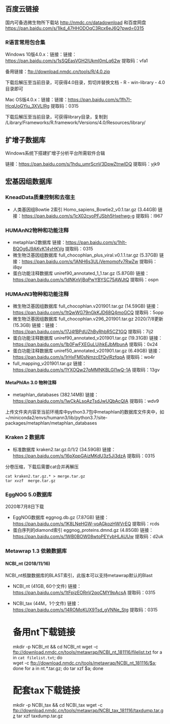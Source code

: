 ## 百度云链接

国内可备选微生物所下载站 http://nmdc.cn/datadownload 和百度网盘 https://pan.baidu.com/s/1Ikd_47HHODOqC3Rcx6eJ6Q?pwd=0315

### R语言常用包合集

Windows 10版4.0.x：链接：链接：https://pan.baidu.com/s/1sSQEasVGH2lUkmI0mLq62w 提取码：vfa1 

备用链接：ftp://download.nmdc.cn/tools/R/4.0.zip

下载后解压至当前目录，可获得4.0目录，剪切并替换文档 - R - win-library - 4.0 目录即可

Mac OS版4.0.x：链接：链接：https://pan.baidu.com/s/1fh7I-HcqUoGYiu_3XVLIRg 提取码：0315

下载后解压至当前目录，可获得library目录，复制到 /Library/Frameworks/R.framework/Versions/4.0/Resources/library/


## 扩增子数据库

Windows系统下搭建扩增子分析平台所需软件合辑

链接：https://pan.baidu.com/s/1hdu_umrScnV3DpwZtnwIDQ 提取码：yjk9 

## 宏基因组数据库

### KneadData质量控制和去宿主

- 人类基因组Bowtie 2索引 Homo_sapiens_Bowtie2_v0.1.tar.gz (3.44GB) 链接：https://pan.baidu.com/s/1cX02cyoPFJSbh5Hxehwg-g 
提取码：l967

### HUMAnN2物种和功能注释

- metaphlan2数据库 链接：https://pan.baidu.com/s/1hIt-BQOg6J9AKyK14yHKVg 提取码：0315 
- 微生物泛基因组数据库 full_chocophlan_plus_viral.v0.1.1.tar.gz (5.37GB) 链接：https://pan.baidu.com/s/1ANH6s3ULjVemomofv7RwZw 提取码：i8qv
- 蛋白功能注释数据库 uniref90_annotated_1_1.tar.gz (5.87GB) 链接：https://pan.baidu.com/s/1dNKnVjBqPwYBYSC75AWJtQ 提取码：ospn

### HUMAnN3物种和功能注释

- 微生物泛基因组数据库 full_chocophlan.v201901.tar.gz (14.59GB) 链接：https://pan.baidu.com/s/1tQwWG79nGkKJD68Q4moGCQ 提取码：5opp
- 微生物泛基因组数据库 full_chocophlan.v296_201901.tar.gz 2020/7/8更新 (15.3GB) 链接：链接：https://pan.baidu.com/s/17J4fBPdUZhByRhbR5CZ1GQ 提取码：7ij2
- 蛋白功能注释数据库 uniref90_annotated_v201901.tar.gz (19.31GB) 链接：https://pan.baidu.com/s/1b0FwFXEGuLUjhkEJbMbunA 
提取码：0x24
- 蛋白功能注释数据库 uniref50_annotated_v201901.tar.gz (6.49GB) 链接：https://pan.baidu.com/s/1rHxFM0sNmzcEfQylRzfqqA  提取码：wo4r
- full_mapping_v201901.tar.gz 链接：https://pan.baidu.com/s/1YXOQw27qMMNKBLGI1wQ-1A 提取码：13gv

#### MetaPhlAn 3.0 物种注释

- metaphlan_databases (382.14MB) 链接：https://pan.baidu.com/s/1wCkALsoAzTsdJwUQbAcQIA 提取码：wdv9

上传文件夹内容至当前环境库中python3.7包中metaphlan的数据库文件夹中，如~/miniconda2/envs/humann3/lib/python3.7/site-packages/metaphlan/metaphlan_databases

### Kraken 2 数据库

- 标准数据库 kraken2.tar.gz.0/1/2 (34.59GB) 链接：https://pan.baidu.com/s/16pXppGAizMKdU3z5Ji3dzA 
提取码：0315

分卷压缩，下载后需要cat合并再解压 

	cat kraken2.tar.gz.* > merge.tar.gz
	tar xvzf  merge.tar.gz


### EggNOG 5.0数据库

2020年7月8日下载

- EggNOG数据库 eggnog.db.gz (7.87GB) 链接：https://pan.baidu.com/s/1K8LNeHGW-voAGkozHWVrEQ 提取码：rcds
- 蛋白序列的diamond索引 eggnog_proteins.dmnd.gz (4.85GB) 链接：https://pan.baidu.com/s/1WB0BOW08wtoPEYybHLAUUw 提取码：d2uk

### Metawrap 1.3 依赖数据库

#### NCBI_nt (2018/11/16)

NCBI_nt核酸数据库的BLAST索引，此版本可以支持metawrap默认的Blast

- NCBI_nt (41GB, 60个文件) 链接：https://pan.baidu.com/s/1tFpjzEORnV2qoCMY9pAcsA 提取码：0315 

- NCBI_tax (44M，1个文件) 链接：https://pan.baidu.com/s/14ROMoKUX9Tsd_gVNNe_Stg 提取码：0315 


    # 备用nt下载链接
	mkdir -p NCBI_nt && cd NCBI_nt
    wget -c ftp://download.nmdc.cn/tools/metawrap/NCBI_nt_181116/filelist.txt
    for a in `cat filelist.txt`; do \
	  wget -c ftp://download.nmdc.cn/tools/metawrap/NCBI_nt_181116/$a; done
    for a in nt.*.tar.gz; do tar xzf $a; done
    # 配套tax下载链接
	mkdir -p NCBI_tax && cd NCBI_tax
    wget -c ftp://download.nmdc.cn/tools/metawrap/NCBI_tax_181116/taxdump.tar.gz
	tar xzf taxdump.tar.gz

